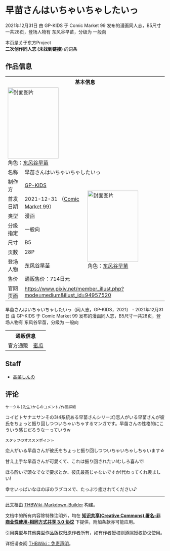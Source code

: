 # 早苗さんはいちゃいちゃしたいっ

<!-- source html: G:\repos\THBWiki-Markdown-Builder\THBWikiMarkdown\Temp\main\f\f0\ns0%3A%E6%97%A9%E8%8B%97%E3%81%95%E3%82%93%E3%81%AF%E3%81%84%E3%81%A1%E3%82%83%E3%81%84%E3%81%A1%E3%82%83%E3%81%97%E3%81%9F%E3%81%84%E3%81%A3.html -->

2021年12月31日 由 GP-KIDS 于 Comic Market 99 发布的漫画同人志，B5尺寸一共28页，登场人物有 东风谷早苗，分级为 一般向

本页是关于东方Project  
 **二次创作同人志 (未找到链接)** 的词条

## 作品信息

<table><tbody><tr><th colspan="3">基本信息</th></tr><tr><td class="cover-artwork-mobile" colspan="2"><a href="./文件-早苗さんはいちゃいちゃしたいっ封面.jpg.md" class="image" title="封面图片"><img alt="封面图片" src="https://upload.thwiki.cc/thumb/a/a0/%E6%97%A9%E8%8B%97%E3%81%95%E3%82%93%E3%81%AF%E3%81%84%E3%81%A1%E3%82%83%E3%81%84%E3%81%A1%E3%82%83%E3%81%97%E3%81%9F%E3%81%84%E3%81%A3%E5%B0%81%E9%9D%A2.jpg/160px-%E6%97%A9%E8%8B%97%E3%81%95%E3%82%93%E3%81%AF%E3%81%84%E3%81%A1%E3%82%83%E3%81%84%E3%81%A1%E3%82%83%E3%81%97%E3%81%9F%E3%81%84%E3%81%A3%E5%B0%81%E9%9D%A2.jpg" decoding="async" loading="lazy" width="160" height="224" srcset="https://upload.thwiki.cc/thumb/a/a0/%E6%97%A9%E8%8B%97%E3%81%95%E3%82%93%E3%81%AF%E3%81%84%E3%81%A1%E3%82%83%E3%81%84%E3%81%A1%E3%82%83%E3%81%97%E3%81%9F%E3%81%84%E3%81%A3%E5%B0%81%E9%9D%A2.jpg/240px-%E6%97%A9%E8%8B%97%E3%81%95%E3%82%93%E3%81%AF%E3%81%84%E3%81%A1%E3%82%83%E3%81%84%E3%81%A1%E3%82%83%E3%81%97%E3%81%9F%E3%81%84%E3%81%A3%E5%B0%81%E9%9D%A2.jpg 1.5x, https://upload.thwiki.cc/thumb/a/a0/%E6%97%A9%E8%8B%97%E3%81%95%E3%82%93%E3%81%AF%E3%81%84%E3%81%A1%E3%82%83%E3%81%84%E3%81%A1%E3%82%83%E3%81%97%E3%81%9F%E3%81%84%E3%81%A3%E5%B0%81%E9%9D%A2.jpg/320px-%E6%97%A9%E8%8B%97%E3%81%95%E3%82%93%E3%81%AF%E3%81%84%E3%81%A1%E3%82%83%E3%81%84%E3%81%A1%E3%82%83%E3%81%97%E3%81%9F%E3%81%84%E3%81%A3%E5%B0%81%E9%9D%A2.jpg 2x" data-file-width="644" data-file-height="900"></a><div class="cover-char">角色：<a href="./东风谷早苗.md" title="东风谷早苗">东风谷早苗</a></div></td>
</tr><tr><td class="label">名称</td><td colspan="2"> 早苗さんはいちゃいちゃしたいっ </td></tr><tr><td class="label">制作方</td><td><a href="./GP-KIDS.md" title="GP-KIDS">GP-KIDS</a></td><td class="cover-artwork" rowspan="8" style="min-width:224px;"><a href="./文件-早苗さんはいちゃいちゃしたいっ封面.jpg.md" class="image" title="封面图片"><img alt="封面图片" src="https://upload.thwiki.cc/thumb/a/a0/%E6%97%A9%E8%8B%97%E3%81%95%E3%82%93%E3%81%AF%E3%81%84%E3%81%A1%E3%82%83%E3%81%84%E3%81%A1%E3%82%83%E3%81%97%E3%81%9F%E3%81%84%E3%81%A3%E5%B0%81%E9%9D%A2.jpg/160px-%E6%97%A9%E8%8B%97%E3%81%95%E3%82%93%E3%81%AF%E3%81%84%E3%81%A1%E3%82%83%E3%81%84%E3%81%A1%E3%82%83%E3%81%97%E3%81%9F%E3%81%84%E3%81%A3%E5%B0%81%E9%9D%A2.jpg" decoding="async" loading="lazy" width="160" height="224" srcset="https://upload.thwiki.cc/thumb/a/a0/%E6%97%A9%E8%8B%97%E3%81%95%E3%82%93%E3%81%AF%E3%81%84%E3%81%A1%E3%82%83%E3%81%84%E3%81%A1%E3%82%83%E3%81%97%E3%81%9F%E3%81%84%E3%81%A3%E5%B0%81%E9%9D%A2.jpg/240px-%E6%97%A9%E8%8B%97%E3%81%95%E3%82%93%E3%81%AF%E3%81%84%E3%81%A1%E3%82%83%E3%81%84%E3%81%A1%E3%82%83%E3%81%97%E3%81%9F%E3%81%84%E3%81%A3%E5%B0%81%E9%9D%A2.jpg 1.5x, https://upload.thwiki.cc/thumb/a/a0/%E6%97%A9%E8%8B%97%E3%81%95%E3%82%93%E3%81%AF%E3%81%84%E3%81%A1%E3%82%83%E3%81%84%E3%81%A1%E3%82%83%E3%81%97%E3%81%9F%E3%81%84%E3%81%A3%E5%B0%81%E9%9D%A2.jpg/320px-%E6%97%A9%E8%8B%97%E3%81%95%E3%82%93%E3%81%AF%E3%81%84%E3%81%A1%E3%82%83%E3%81%84%E3%81%A1%E3%82%83%E3%81%97%E3%81%9F%E3%81%84%E3%81%A3%E5%B0%81%E9%9D%A2.jpg 2x" data-file-width="644" data-file-height="900"></a><div class="cover-char">角色：<a href="./东风谷早苗.md" title="东风谷早苗">东风谷早苗</a></div></td>
</tr><tr><td class="label">首发日期</td><td>2021-12-31&#160;（<a href="/展会作品列表?e=Comic+Market%2399">Comic Market 99</a>）</td></tr><tr><td class="label">类型</td><td>漫画</td></tr><tr><td class="label">分级指定</td><td>一般向</td></tr><tr><td class="label">尺寸</td><td>B5</td></tr><tr><td class="label">页数</td><td>28P</td></tr><tr><td class="label">登场人物</td><td><a href="./东风谷早苗.md" title="东风谷早苗">东风谷早苗</a></td></tr><tr><td class="label">售价</td><td>通贩售价：714日元</td></tr>
<tr><td class="label">官网页面</td><td colspan="2"><a rel="nofollow" class="external free" href="https://www.pixiv.net/member_illust.php?mode=medium&amp;illust_id=94957520">https://www.pixiv.net/member_illust.php?mode=medium&amp;illust_id=94957520</a></td></tr></tbody></table>

早苗さんはいちゃいちゃしたいっ（同人志，GP-KIDS，2021） - 2021年12月31日 由 GP-KIDS 于 Comic Market 99 发布的漫画同人志，B5尺寸一共28页，登场人物有 东风谷早苗，分级为 一般向

<table><tbody><tr><th colspan="3">通贩信息</th></tr><tr><td class="label">官方通贩</td><td colspan="2"><a rel="nofollow" class="external text" href="https://www.melonbooks.co.jp/detail/detail.php?product_id=1175474">蜜瓜</a></td></tr></tbody></table>



## Staff
- [高菜しんの](./高菜しんの.md)


## 评论
```
サークル(先生)からのコメント/作品詳細
```


  
コイビトサナエサンその3(4系統ある早苗さんシリーズ)恋人がいる早苗さんが彼氏をちょっと振り回しつついちゃいちゃするマンガです。早苗さんの性格的にこういう感じだろうなーっていうw
  


```
スタッフのオススメポイント
```


  
恋人がいる早苗さんが彼氏をちょっと振り回しつついちゃいちゃしちゃいます☆  

甘え上手な早苗さんが可愛くて、これは振り回されたい!むしろ喜んで!  

ほろ酔いで頭なでなで要求とか、彼氏最高じゃないですか!代わってくれ羨ましい!  

幸せいっぱいなほのぼのラブコメで、たっぷり癒されてください♪
  


  
  

  





---

此文档由 [THBWiki-Markdown-Builder](https://github.com/Delsin-Yu/THBWiki-Markdown-Builder) 构建。

文档中的所有内容除特殊注明外，均在 [**知识共享(Creative Commons) 署名-非商业性使用-相同方式共享 3.0 协议**](https://creativecommons.org/licenses/by-sa/3.0/deed.zh-hans) 下提供，附加条款亦可能应用。

引用类型与其他类型作品版权归原作者所有，如有作者授权则遵照授权协议使用。

详细请查阅 [THBWiki：免责声明](https://thbwiki.cc/THBWiki:%E5%85%8D%E8%B4%A3%E5%A3%B0%E6%98%8E)。

